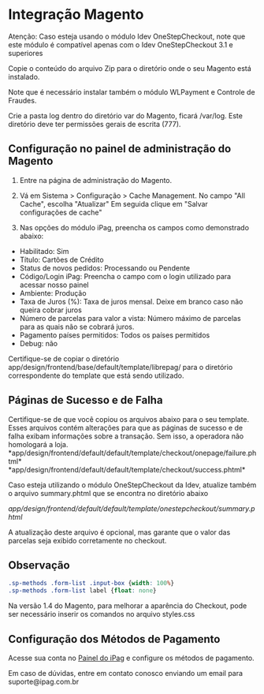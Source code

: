 # Integração Magento

<aside class="notice">
    Atenção: Caso esteja usando o módulo Idev OneStepCheckout, note que este módulo é compatível apenas com o Idev OneStepCheckout 3.1 e superiores
</aside>

Copie o conteúdo do arquivo Zip para o diretório onde o seu Magento está instalado.
<aside class="notice">
    Note que é necessário instalar também o módulo WLPayment e Controle de Fraudes.
</aside>

Crie a pasta log dentro do diretório var do Magento, ficará <magentodir>/var/log. Este diretório deve ter permissões gerais de escrita (777).

## Configuração no painel de administração do Magento

1. Entre na página de administração do Magento.

2. Vá em Sistema > Configuração > Cache Management.
	No campo "All Cache", escolha "Atualizar"
	Em seguida clique em "Salvar configurações de cache"

3. Nas opções do módulo iPag, preencha os campos como demonstrado abaixo:
 * Habilitado: Sim
 * Título: Cartões de Crédito
 * Status de novos pedidos: Processando ou Pendente
 * Código/Login iPag: Preencha o campo com o login utilizado para acessar nosso painel
 * Ambiente: Produção
 * Taxa de Juros (%): Taxa de juros mensal. Deixe em branco caso não queira cobrar juros
 * Número de parcelas para valor a vista: Número máximo de parcelas para as quais não se cobrará juros.
 * Pagamento países permitidos: Todos os países permitidos
 * Debug: não

<aside class="notice">
    Certifique-se de copiar o diretório app/design/frontend/base/default/template/librepag/ para o diretório correspondente do template que está sendo utilizado.
</aside>

## Páginas de Sucesso e de Falha
<aside class="warning">
    Certifique-se de que você copiou os arquivos abaixo para o seu template.
	Esses arquivos contém alterações para que as páginas de sucesso e de falha exibam informações sobre a transação.
	Sem isso, a operadora não homologará a loja.
</aside>
*app/design/frontend/default/default/template/checkout/onepage/failure.phtml*
*app/design/frontend/default/default/template/checkout/success.phtml*


Caso esteja utilizando o módulo OneStepCheckout da Idev, atualize também o arquivo summary.phtml que se encontra no diretório abaixo

*app/design/frontend/default/default/template/onestepcheckout/summary.phtml*

A atualização deste arquivo é opcional, mas garante que o valor das parcelas seja exibido corretamente no checkout.

## Observação

```css
.sp-methods .form-list .input-box {width: 100%}
.sp-methods .form-list label {float: none}
```
Na versão 1.4 do Magento, para melhorar a aparência do Checkout, pode ser necessário inserir os comandos no arquivo styles.css

## Configuração dos Métodos de Pagamento
Acesse sua conta no <a href="https://painel-sandbox.ipag.com.br"> Painel do iPag</a> e configure os métodos de pagamento.
<aside class="notice">
    Em caso de dúvidas, entre em contato conosco enviando um email para suporte@ipag.com.br
</aside>

